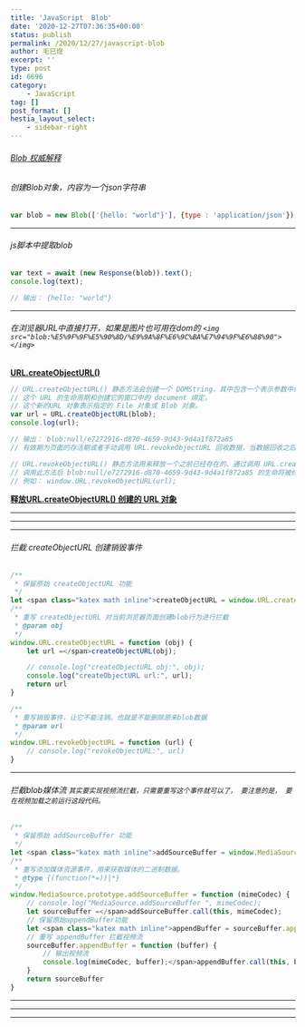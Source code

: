```yaml
---
title: 'JavaScript  Blob'
date: '2020-12-27T07:36:35+00:00'
status: publish
permalink: /2020/12/27/javascript-blob
author: 毛巳煜
excerpt: ''
type: post
id: 6696
category:
    - JavaScript
tag: []
post_format: []
hestia_layout_select:
    - sidebar-right
---
```

###### [Blob 权威解释](https://developer.mozilla.org/zh-CN/docs/Web/API/Blob "Blob 权威解释")

###### 创建Blob对象，内容为一个json字符串

```javascript
var blob = new Blob(['{hello: "world"}'], {type : 'application/json'});

```

- - - - - -

###### js脚本中提取blob

```javascript
var text = await (new Response(blob)).text();
console.log(text);

// 输出： {hello: "world"}

```

- - - - - -

###### 在浏览器URL中直接打开，如果是图片也可用在dom的 `<img src="blob:%E5%9F%9F%E5%90%8D/%E9%9A%8F%E6%9C%BA%E7%94%9F%E6%88%90"></img>`

**[URL.createObjectURL()](https://developer.mozilla.org/zh-CN/docs/Web/API/URL/createObjectURL "URL.createObjectURL()")**

```javascript
// URL.createObjectURL() 静态方法会创建一个 DOMString，其中包含一个表示参数中给出的对象的URL。
// 这个 URL 的生命周期和创建它的窗口中的 document 绑定。
// 这个新的URL 对象表示指定的 File 对象或 Blob 对象。
var url = URL.createObjectURL(blob);
console.log(url);

// 输出： blob:null/e7272916-d870-4659-9d43-9d4a1f872a85
// 有效期为页面的存活期或者手动调用 URL.revokeObjectURL 回收数据，当数据回收之后，文件就会被删除。

// URL.revokeObjectURL() 静态方法用来释放一个之前已经存在的、通过调用 URL.createObjectURL() 创建的 URL 对象。
// 调用此方法后 blob:null/e7272916-d870-4659-9d43-9d4a1f872a85 的生命将被终结。
// 例如： window.URL.revokeObjectURL(url);

```

**[释放URL.createObjectURL() 创建的 URL 对象](https://developer.mozilla.org/zh-CN/docs/Web/API/URL/revokeObjectURL "释放URL.createObjectURL() 创建的 URL 对象")**

- - - - - -

- - - - - -

- - - - - -

###### 拦截 createObjectURL 创建销毁事件

```javascript
/**
 * 保留原始 createObjectURL 功能
 */
let <span class="katex math inline">createObjectURL = window.URL.createObjectURL;
/**
 * 重写 createObjectURL 对当前浏览器页面创建blob行为进行拦截
 * @param obj
 */
window.URL.createObjectURL = function (obj) {
    let url =</span>createObjectURL(obj);

    // console.log("createObjectURL obj:", obj);
    console.log("createObjectURL url:", url);
    return url
}

/**
 * 重写销毁事件，让它不能注销。也就是不能删除原来blob数据
 * @param url
 */
window.URL.revokeObjectURL = function (url) {
    // console.log("revokeObjectURL:", url)
}

```

- - - - - -

###### 拦截blob媒体流 `其实要实现视频流拦截，只需要重写这个事件就可以了， 要注意的是， 要在视频加载之前运行这段代码。`

```javascript
/**
 * 保留原始 addSourceBuffer 功能
 */
let <span class="katex math inline">addSourceBuffer = window.MediaSource.prototype.addSourceBuffer;
/**
 * 重写添加媒体资源事件，用来获取媒体的二进制数据。
 * @type {(function(*=))|*}
 */
window.MediaSource.prototype.addSourceBuffer = function (mimeCodec) {
    // console.log("MediaSource.addSourceBuffer ", mimeCodec);
    let sourceBuffer =</span>addSourceBuffer.call(this, mimeCodec);
    // 保留原始appendBuffer功能
    let <span class="katex math inline">appendBuffer = sourceBuffer.appendBuffer;
    // 重写 appendBuffer 拦截视频流
    sourceBuffer.appendBuffer = function (buffer) {
        // 输出视频流
        console.log(mimeCodec, buffer);</span>appendBuffer.call(this, buffer)
    }
    return sourceBuffer
}

```

- - - - - -

- - - - - -

- - - - - -